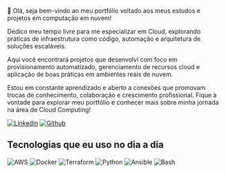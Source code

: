 👋 Olá, seja bem-vindo ao meu portfólio voltado aos meus estudos e projetos em computação em nuvem!

Dedico meu tempo livre para me especializar em Cloud, explorando práticas de infraestrutura como código, automação e arquitetura de soluções escaláveis.

Aqui você encontrará projetos que desenvolvi com foco em provisionamento automatizado, gerenciamento de recursos cloud e aplicação de boas práticas em ambientes reais de nuvem.

Estou em constante aprendizado e aberto a conexões que promovam trocas de conhecimento, colaboração e crescimento profissional. Fique à vontade para explorar meu portfólio e conhecer mais sobre minha jornada na área de Cloud Computing!


[![Linkedin](https://img.shields.io/badge/LinkedIn-0077B5?style=for-the-badge&logo=linkedin&logoColor=white)](https://www.linkedin.com/in/welson-felipe-teles-rodrigues/)
[![Github](https://img.shields.io/badge/GitHub-100000?style=for-the-badge&logo=github&logoColor=white)](https://github.com/Marizon13)

## Tecnologias que eu uso no dia a dia
<div style ="display: inline_block"><br\>
  <img align="center" alt="AWS" src="https://img.shields.io/badge/AWS-232F3E?style=for-the-badge&logo=amazonaws&logoColor=white" />
  <img align="center" alt="Docker" src="https://img.shields.io/badge/Docker-2496ED?style=for-the-badge&logo=docker&logoColor=white" />
  <img align="center" alt="Terraform" src="https://img.shields.io/badge/Terraform-7B42BC?style=for-the-badge&logo=terraform&logoColor=white" />
  <img align="center" alt="Python" src="https://img.shields.io/badge/Python-3776AB?style=for-the-badge&logo=python&logoColor=white" />
  <img align="center" alt="Ansible" src="https://img.shields.io/badge/Ansible-EE0000?style=for-the-badge&logo=ansible&logoColor=white" />
  <img align="center" alt="Bash" src="https://img.shields.io/badge/Bash-4EAA25?style=for-the-badge&logo=gnubash&logoColor=white" />







                                                                                                                                               
